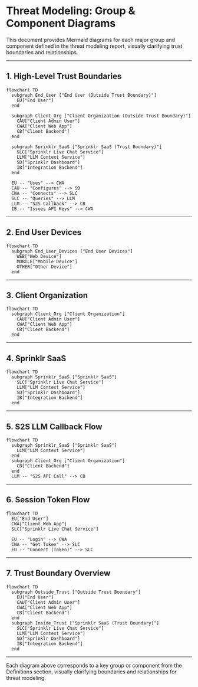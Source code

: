 # Threat Modeling: Group & Component Diagrams

This document provides Mermaid diagrams for each major group and component defined in the threat modeling report, visually clarifying trust boundaries and relationships.

---

## 1. High-Level Trust Boundaries

```mermaid
flowchart TD
  subgraph End_User ["End User (Outside Trust Boundary)"]
    EU["End User"]
  end

  subgraph Client_Org ["Client Organization (Outside Trust Boundary)"]
    CAU["Client Admin User"]
    CWA["Client Web App"]
    CB["Client Backend"]
  end

  subgraph Sprinklr_SaaS ["Sprinklr SaaS (Trust Boundary)"]
    SLC["Sprinklr Live Chat Service"]
    LLM["LLM Context Service"]
    SD["Sprinklr Dashboard"]
    IB["Integration Backend"]
  end

  EU -- "Uses" --> CWA
  CAU -- "Configures" --> SD
  CWA -- "Connects" --> SLC
  SLC -- "Queries" --> LLM
  LLM -- "S2S Callback" --> CB
  IB -- "Issues API Keys" --> CWA
```

---

## 2. End User Devices

```mermaid
flowchart TD
  subgraph End_User_Devices ["End User Devices"]
    WEB["Web Device"]
    MOBILE["Mobile Device"]
    OTHER["Other Device"]
  end
```

---

## 3. Client Organization

```mermaid
flowchart TD
  subgraph Client_Org ["Client Organization"]
    CAU["Client Admin User"]
    CWA["Client Web App"]
    CB["Client Backend"]
  end
```

---

## 4. Sprinklr SaaS

```mermaid
flowchart TD
  subgraph Sprinklr_SaaS ["Sprinklr SaaS"]
    SLC["Sprinklr Live Chat Service"]
    LLM["LLM Context Service"]
    SD["Sprinklr Dashboard"]
    IB["Integration Backend"]
  end
```

---

## 5. S2S LLM Callback Flow

```mermaid
flowchart TD
  subgraph Sprinklr_SaaS ["Sprinklr SaaS"]
    LLM["LLM Context Service"]
  end
  subgraph Client_Org ["Client Organization"]
    CB["Client Backend"]
  end
  LLM -- "S2S API Call" --> CB
```

---

## 6. Session Token Flow

```mermaid
flowchart TD
  EU["End User"]
  CWA["Client Web App"]
  SLC["Sprinklr Live Chat Service"]

  EU -- "Login" --> CWA
  CWA -- "Get Token" --> SLC
  EU -- "Connect (Token)" --> SLC
```

---

## 7. Trust Boundary Overview

```mermaid
flowchart TD
  subgraph Outside_Trust ["Outside Trust Boundary"]
    EU["End User"]
    CAU["Client Admin User"]
    CWA["Client Web App"]
    CB["Client Backend"]
  end
  subgraph Inside_Trust ["Sprinklr SaaS (Trust Boundary)"]
    SLC["Sprinklr Live Chat Service"]
    LLM["LLM Context Service"]
    SD["Sprinklr Dashboard"]
    IB["Integration Backend"]
  end
```

---

Each diagram above corresponds to a key group or component from the Definitions section, visually clarifying boundaries and relationships for threat modeling.
